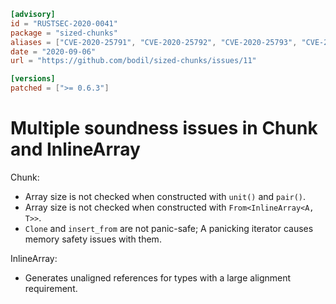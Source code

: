 ```toml
[advisory]
id = "RUSTSEC-2020-0041"
package = "sized-chunks"
aliases = ["CVE-2020-25791", "CVE-2020-25792", "CVE-2020-25793", "CVE-2020-25794", "CVE-2020-25795", "CVE-2020-25796"]
date = "2020-09-06"
url = "https://github.com/bodil/sized-chunks/issues/11"

[versions]
patched = [">= 0.6.3"]
```

# Multiple soundness issues in Chunk and InlineArray

Chunk:

* Array size is not checked when constructed with `unit()` and `pair()`.
* Array size is not checked when constructed with `From<InlineArray<A, T>>`.
* `Clone` and `insert_from` are not panic-safe; A panicking iterator causes memory safety issues with them.

InlineArray:

* Generates unaligned references for types with a large alignment requirement.
